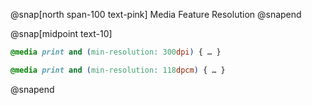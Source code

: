 @snap[north span-100 text-pink]
Media Feature Resolution
@snapend

@snap[midpoint text-10]
```css
@media print and (min-resolution: 300dpi) { … }

@media print and (min-resolution: 118dpcm) { … }
```
@snapend